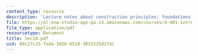 ```yaml
---
content_type: resource
description: 'Lecture notes about construction principles: foundations.'
file: https://ol-ocw-studio-app-qa.s3.amazonaws.com/courses/4-401-introduction-to-building-technology-spring-2006/09c27c25fada3d1665143831535d274c_lec18.pdf
file_type: application/pdf
resourcetype: Document
title: lec18.pdf
uid: 09c27c25-fada-3d16-6514-3831535d274c
---
```

